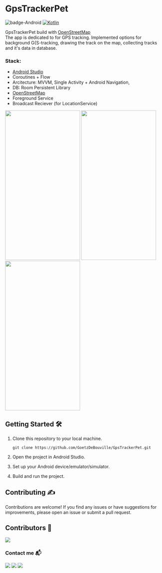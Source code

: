 # GpsTrackerPet
![badge-Android](https://img.shields.io/badge/Platform-Android-brightgreen?logo=android)
[![Kotlin](https://img.shields.io/badge/Kotlin-1.9.0-blue.svg?style=flat&logo=kotlin)](https://kotlinlang.org)

GpsTrackerPet build with [OpenStreetMap](https://www.openstreetmap.org/) <br>
The app is dedicated to for GPS tracking.
Implemented options for background G{S-tracking, drawing the track on the map, collecting tracks and it's data in database.
<br>
### Stack: 
- [Android Studio](https://developer.android.com/studio/intro)
- Coroutines + Flow
- Arcitecture: MVVM, Single Activity + Android Navigation,
- DB: Room Persistent Library
- [OpenStreetMap](https://www.openstreetmap.org/)
- Foreground Service
- Broadcast Reciever (for LocationService)


<img src="./screenshots/001.gif" width="240" height="480">    <img src="./screenshots/004.gif" width="240" height="480">    
<img src="./screenshots/003.gif" width="240" height="480">


## Getting Started 🛠

1. Clone this repository to your local machine.
    ```text
    git clone https://github.com/GoetzDeBouville/GpsTrackerPet.git
    ```

2. Open the project in Android Studio.

4. Set up your Android device/emulator/simulator.

5. Build and run the project.


## Contributing :writing_hand:

Contributions are welcome! If you find any issues or have suggestions for improvements, please open an issue or submit a pull request.


## Contributors 📢

<a href="https://github.com/GoetzDeBouville/GpsTrackerPet/graphs/contributors">
    <img src="https://contrib.rocks/image?repo=GoetzDeBouville/GpsTrackerPet"/>
</a>


### Contact me  📬

<p align="left">

[![](https://img.shields.io/badge/LinkedIn-0077B5?style=for-the-badge&logo=linkedin&logoColor=white)](https://www.linkedin.com/in/aleksey-zinchenko-9b3760252/)
[![](https://img.shields.io/badge/Telegram-0077B5?style=for-the-badge&logo=telegram&logoColor=white)](https://t.me/heoderer)
[![](https://img.shields.io/badge/Facebook-0077B5?style=for-the-badge&logo=facebook&logoColor=white)](https://www.facebook.com/double.conscience)
</p>
